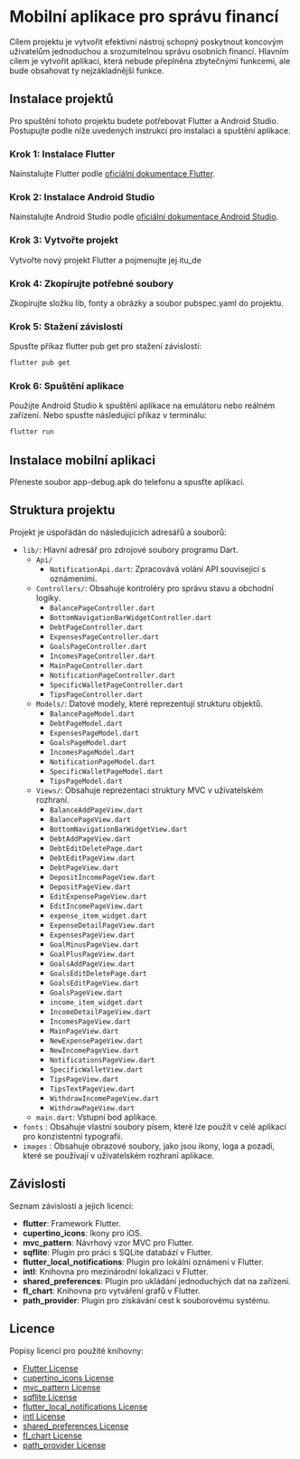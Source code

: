 # Mobilní aplikace pro správu financí

Cílem projektu je vytvořit efektivní nástroj schopný poskytnout koncovým uživatelům jednoduchou
a srozumitelnou správu osobních financí. Hlavním cílem je vytvořit aplikaci, která nebude přeplněna
zbytečnými funkcemi, ale bude obsahovat ty nejzákladnější funkce.

## Instalace projektů

Pro spuštění tohoto projektu budete potřebovat Flutter a Android Studio. Postupujte podle níže uvedených instrukcí pro instalaci a spuštění aplikace.

### Krok 1: Instalace Flutter

Nainstalujte Flutter podle [oficiální dokumentace Flutter](https://flutter.dev/docs/get-started/install).

### Krok 2: Instalace Android Studio

Nainstalujte Android Studio podle [oficiální dokumentace Android Studio](https://developer.android.com/studio).

### Krok 3: Vytvořte projekt

Vytvořte nový projekt Flutter a pojmenujte jej itu_de

### Krok 4: Zkopírujte potřebné soubory

Zkopírujte složku lib, fonty a obrázky a soubor pubspec.yaml do projektu.

### Krok 5: Stažení závislostí

Spusťte příkaz flutter pub get pro stažení závislostí:

```bash
flutter pub get
```
### Krok 6: Spuštění aplikace

Použijte Android Studio k spuštění aplikace na emulátoru nebo reálném zařízení. Nebo spusťte následující příkaz v terminálu:

```bash
flutter run
```

## Instalace mobilní aplikaci

Přeneste soubor app-debug.apk do telefonu a spusťte aplikaci.

## Struktura projektu

Projekt je uspořádán do následujících adresářů a souborů:

- `lib/`: Hlavní adresář pro zdrojové soubory programu Dart.
    - `Api/`
        - `NotificationApi.dart`: Zpracovává volání API související s oznámeními.
    - `Controllers/`: Obsahuje kontroléry pro správu stavu a obchodní logiky.
        - `BalancePageController.dart`
        - `BottomNavigationBarWidgetController.dart`
        - `DebtPageController.dart`
        - `ExpensesPageController.dart`
        - `GoalsPageController.dart`
        - `IncomesPageController.dart`
        - `MainPageController.dart`
        - `NotificationPageController.dart`
        - `SpecificWalletPageController.dart`
        - `TipsPageController.dart`
    - `Models/`: Datové modely, které reprezentují strukturu objektů.
        - `BalancePageModel.dart`
        - `DebtPageModel.dart`
        - `ExpensesPageModel.dart`
        - `GoalsPageModel.dart`
        - `IncomesPageModel.dart`
        - `NotificationPageModel.dart`
        - `SpecificWalletPageModel.dart`
        - `TipsPageModel.dart`
    - `Views/`: Obsahuje reprezentaci struktury MVC v uživatelském rozhraní.
        - `BalanceAddPageView.dart`
        - `BalancePageView.dart`
        - `BottomNavigationBarWidgetView.dart`
        - `DebtAddPageView.dart`
        - `DebtEditDeletePage.dart`
        - `DebtEditPageView.dart`
        - `DebtPageView.dart`
        - `DepositIncomePageView.dart`
        - `DepositPageView.dart`
        - `EditExpensePageView.dart`
        - `EditIncomePageView.dart`
        - `expense_item_widget.dart`
        - `ExpenseDetailPageView.dart`
        - `ExpensesPageView.dart`
        - `GoalMinusPageView.dart`
        - `GoalPlusPageView.dart`
        - `GoalsAddPageView.dart`
        - `GoalsEditDeletePage.dart`
        - `GoalsEditPageView.dart`
        - `GoalsPageView.dart`
        - `income_item_widget.dart`
        - `IncomeDetailPageView.dart`
        - `IncomesPageView.dart`
        - `MainPageView.dart`
        - `NewExpensePageView.dart`
        - `NewIncomePageView.dart`
        - `NotificationsPageView.dart`
        - `SpecificWalletView.dart`
        - `TipsPageView.dart`
        - `TipsTextPageView.dart`
        - `WithdrawIncomePageView.dart`
        - `WithdrawPageView.dart`
    - `main.dart`: Vstupní bod aplikace.
- `fonts` : Obsahuje vlastní soubory písem, které lze použít v celé aplikaci pro konzistentní typografii.
- `images` : Obsahuje obrazové soubory, jako jsou ikony, loga a pozadí, které se používají v uživatelském rozhraní aplikace.


## Závislosti

Seznam závislostí a jejich licencí:

* __flutter__: Framework Flutter.
* __cupertino_icons__: Ikony pro iOS.
* __mvc_pattern__: Návrhový vzor MVC pro Flutter.
* __sqflite__: Plugin pro práci s SQLite databází v Flutter.
* __flutter_local_notifications__: Plugin pro lokální oznámení v Flutter.
* __intl__: Knihovna pro mezinárodní lokalizaci v Flutter.
* __shared_preferences__: Plugin pro ukládání jednoduchých dat na zařízení.
* __fl_chart__: Knihovna pro vytváření grafů v Flutter.
* __path_provider__: Plugin pro získávání cest k souborovému systému.

## Licence

Popisy licencí pro použité knihovny:

- [Flutter License](https://flutter.dev/docs/get-started/install)
- [cupertino_icons License](https://github.com/flutter/cupertino_icons/blob/main/LICENSE)
- [mvc_pattern License](https://pub.dev/packages/mvc_pattern/license)
- [sqflite License](https://github.com/tekartik/sqflite/blob/master/LICENSE)
- [flutter_local_notifications License](https://github.com/dexterxdev/flutter_local_notifications/blob/main/LICENSE)
- [intl License](https://github.com/dart-lang/intl/blob/master/LICENSE)
- [shared_preferences License](https://github.com/flutter/plugins/blob/master/packages/shared_preferences/shared_preferences/LICENSE)
- [fl_chart License](https://github.com/imaNNeoFighT/fl_chart/blob/master/LICENSE)
- [path_provider License](https://github.com/flutter/plugins/blob/master/packages/path_provider/path_provider/LICENSE)


